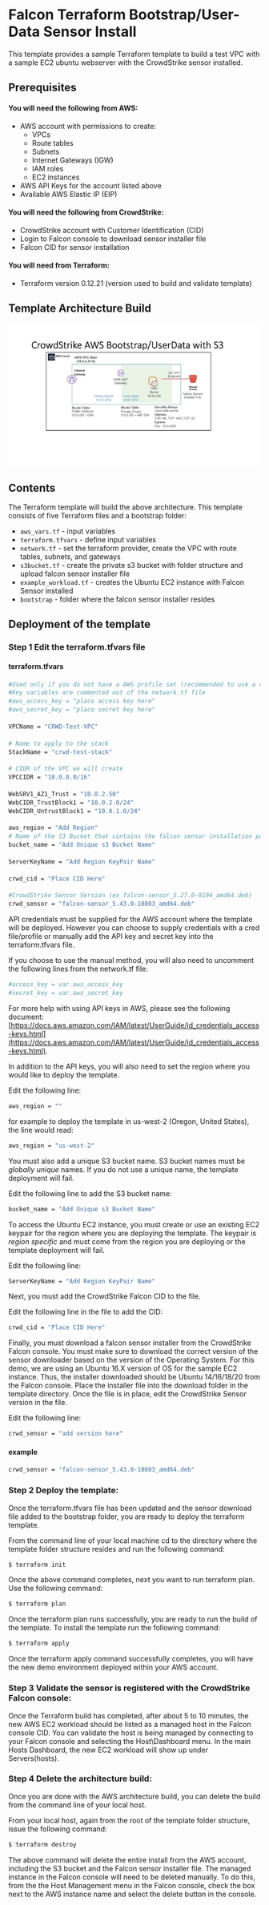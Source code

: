# Falcon Terraform Bootstrap/User-Data Sensor Install
This template provides a sample Terraform template to build a test VPC with a sample EC2 ubuntu webserver with the CrowdStrike sensor installed.

## Prerequisites
#### You will need the following from AWS:
* AWS account with permissions to create:
    + VPCs
    + Route tables
    + Subnets
    + Internet Gateways (IGW)
    + IAM roles
    + EC2 instances
* AWS API Keys for the account listed above
* Available AWS Elastic IP (EIP)

#### You will need the following from CrowdStrike:
* CrowdStrike account with Customer Identification (CID)
* Login to Falcon console to download sensor installer file
* Falcon CID for sensor installation

#### You will need from Terraform:
* Terraform version 0.12.21 (version used to build and validate template)

## Template Architecture Build

![Falcon Sample BootStrap)](Images/Falcon-Bootstrap-S3.jpg)

## Contents
The Terraform template will build the above architecture. 
This template consists of five Terraform files and a bootstrap folder:
+ `aws_vars.tf` - input variables
+ `terraform.tfvars` - define input variables
+ `network.tf` - set the terraform provider, create the VPC with route tables, subnets, and gateways
+ `s3bucket.tf` - create the private s3 bucket with folder structure and upload falcon sensor installer file
+ `example_workload.tf` - creates the Ubuntu EC2 instance with Falcon Sensor installed
+ `bootstrap` - folder where the falcon sensor installer resides


## Deployment of the template

### Step 1 Edit the terraform.tfvars file
#### terraform.tfvars
```bash
#Used only if you do not have a AWS profile set (recommended to use a creds file or profile)
#Key variables are commented out of the network.tf file
#aws_access_key = "place access key here"
#aws_secret_key = "place secret key here"

VPCName = "CRWD-Test-VPC"

# Name to apply to the stack
StackName = "crwd-test-stack"

# CIDR of the VPC we will create
VPCCIDR = "10.0.0.0/16"

WebSRV1_AZ1_Trust = "10.0.2.50"
WebCIDR_TrustBlock1 = "10.0.2.0/24"
WebCIDR_UntrustBlock1 = "10.0.1.0/24"

aws_region = "Add Region"
# Name of the S3 Bucket that contains the falcon sensor installation package
bucket_name = "Add Unique s3 Bucket Name"

ServerKeyName = "Add Region KeyPair Name"

crwd_cid = "Place CID Here"

#CrowdStrike Sensor Version (ex falcon-sensor_5.27.0-9104_amd64.deb)
crwd_sensor = "falcon-sensor_5.43.0-10803_amd64.deb"
```
API credentials must be supplied for the AWS account where the template will be deployed.  However you can choose to supply credentials with a cred file/profile or manually add the API key and secret key into the terraform.tfvars file.  

If you choose to use the manual method, you will also need to uncomment the following lines from the network.tf file:
```bash
#access_key = var.aws_access_key
#secret_key = var.aws_secret_key
```
For more help with using API keys in AWS, please see the following document:
[https://docs.aws.amazon.com/IAM/latest/UserGuide/id_credentials_access-keys.html](https://docs.aws.amazon.com/IAM/latest/UserGuide/id_credentials_access-keys.html).

In addition to the API keys, you will also need to set the region where you would like to deploy the template.  

Edit the following line:
```bash
aws_region = ""
```
for example to deploy the template in us-west-2 (Oregon, United States), the line would read:
```bash
aws_region = "us-west-2"
```

You must also add a unique S3 bucket name.  S3 bucket names must be _globally unique_ names.  If you do not use a unique name, the template deployment will fail.  

Edit the following line to add the S3 bucket name:
```bash
bucket_name = "Add Unique s3 Bucket Name"
```

To access the Ubuntu EC2 instance, you must create or use an existing EC2 keypair for the region where you are deploying the template.  The keypair is _region specific_ and must come from the region you are deploying or the template deployment will fail.  

Edit the following line:
```bash
ServerKeyName = "Add Region KeyPair Name"
```

Next, you must add the CrowdStrike Falcon CID to the file.  

Edit the following line in the file to add the CID:
```bash
crwd_cid = "Place CID Here"
```

Finally, you must download a falcon sensor installer from the CrowdStrike Falcon console.  You must make sure to download the correct version of the sensor downloader based on the version of the Operating System. For this demo, we are using an Ubuntu 16.X version of OS for the sample EC2 instance. Thus, the installer downloaded should be Ubuntu 14/16/18/20 from the Falcon console.  Place the installer file into the download folder in the template directory.  Once the file is in place, edit the CrowdStrike Sensor version in the file.  

Edit the following line:
```bash
crwd_sensor = "add version here" 
``` 

#### example
```bash
crwd_sensor = "falcon-sensor_5.43.0-10803_amd64.deb"
```

### Step 2 Deploy the template:
Once the terraform.tfvars file has been updated and the sensor download file added to the bootstrap folder, you are ready to deploy the terraform template.

From the command line of your local machine cd to the directory where the template folder structure resides and run the following command:
```bash
$ terraform init
```

Once the above command completes, next you want to run terraform plan.  Use the following command:
```bash
$ terraform plan
```

Once the terraform plan runs successfully, you are ready to run the build of the template. To install the template run the following command:
```bash
$ terraform apply
```

Once the terraform apply command successfully completes, you will have the new demo environment deployed within your AWS account.

### Step 3 Validate the sensor is registered with the CrowdStrike Falcon console:
Once the Terraform build has completed, after about 5 to 10 minutes, the new AWS EC2 workload should be listed as a managed host in the Falcon console CID.  You can validate the host is being managed by connecting to your Falcon console and selecting the Host\Dashboard menu.  In the main Hosts Dashboard, the new EC2 workload will show up under Servers(hosts).

### Step 4 Delete the architecture build:
Once you are done with the AWS architecture build, you can delete the build from the command line of your local host.  

From your local host, again from the root of the template folder structure, issue the following command:
```bash
$ terraform destroy
```

The above command will delete the entire install from the AWS account, including the S3 bucket and the Falcon sensor installer file.  The managed instance in the Falcon console will need to be deleted manually. To do this, from the the Host Management menu in the Falcon console, check the box next to the AWS instance name and select the delete button in the console.
